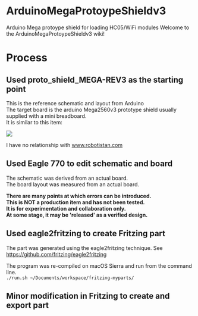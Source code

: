 # ArduinoMegaProtoypeShieldv3
Arduino Mega protoype shield for loading HC05/WiFi modules
Welcome to the ArduinoMegaProtoypeShieldv3 wiki!

# Process
## Used proto_shield_MEGA-REV3 as the starting point
This is the reference schematic and layout from Arduino  
The target board is the arduino Mega2560v3 prototype shield usually supplied with a mini breadboard.  
It is similar to this item:  

![](http://www.robotistan.com/mini-breadboardlu-arduino-mega-2560-r3-proto-shield-kiti-13558-49-O.jpg)  

I have no relationship with www.robotistan.com  

## Used Eagle 770 to edit schematic and board

The schematic was derived from an actual board.    
The board layout was measured from an actual board.  
  
     
<b>There are many points at which errors can be introduced.  
This is NOT a production item and has not been tested.    
It is for experimentation and collaboration only.    
At some stage, it may be 'released' as a verified design.  </b>

## Used eagle2fritzing to create Fritzing part

The part was generated using the eagle2fritzing technique.
See   
https://github.com/fritzing/eagle2fritzing

The program was re-compiled on macOS Sierra and run from the command line.  
`./run.sh ~/Documents/workspace/fritzing-myparts/`

## Minor modification in Fritzing to create and export part
